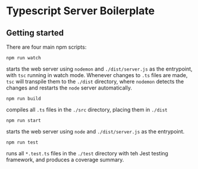 # Typescript Server Boilerplate

## Getting started

There are four main npm scripts:

`npm run watch`

starts the web server using `nodemon` and `./dist/server.js` as the entrypoint, with `tsc` running in watch mode. Whenever changes to `.ts` files are made, `tsc` will transpile them to the `./dist` directory, where `nodemon` detects the changes and restarts the `node` server automatically.

`npm run build`

compiles all `.ts` files in the `./src` directory, placing them in `./dist`

`npm run start`

starts the web server using `node` and `./dist/server.js` as the entrypoint.

`npm run test`

runs all `*.test.ts` files in the `./test` directory with teh Jest testing framework, and produces a coverage summary.
